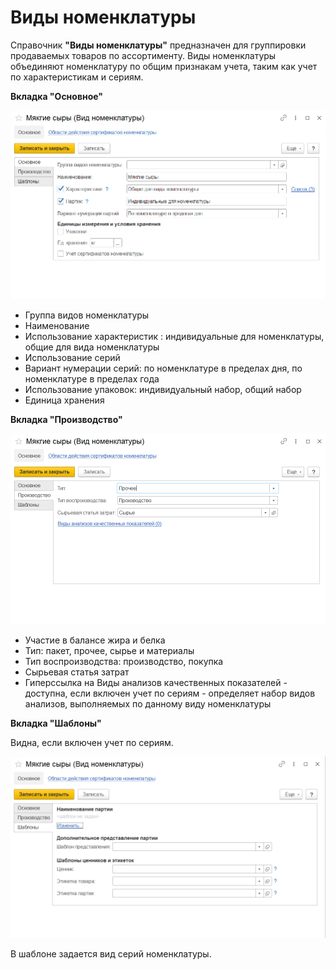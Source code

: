 # Виды номенклатуры

Справочник **"Виды номенклатуры"** предназначен для группировки продаваемых товаров по ассортименту. Виды номенклатуры объединяют номенклатуру по общим признакам учета, таким как учет по характеристикам и сериям.

**Вкладка "Основное"**

![2023-04-11_13-00-14](KindOfNomenclature.assets/2023-04-11_13-00-14.png)

- Группа видов номенклатуры
- Наименование
- Использование характеристик : индивидуальные для номенклатуры, общие для вида номенклатуры
- Использование серий
- Вариант нумерации серий: по номенклатуре в пределах дня, по номенклатуре в пределах года
- Использование упаковок: индивидуальный набор, общий набор
- Единица хранения

**Вкладка "Производство"**

![2023-04-11_13-00-26](KindOfNomenclature.assets/2023-04-11_13-00-26.png)

- Участие в балансе жира и белка
- Тип: пакет, прочее, сырье и материалы
- Тип воспроизводства: производство, покупка
- Сырьевая статья затрат
- Гиперссылка на Виды анализов качественных показателей - доступна, если включен учет по сериям - определяет набор видов анализов, выполняемых по данному виду номенклатуры

**Вкладка "Шаблоны"**

Видна, если включен учет по сериям.

![2023-04-11_13-00-44](KindOfNomenclature.assets/2023-04-11_13-00-44.png)

В шаблоне задается вид серий номенклатуры.